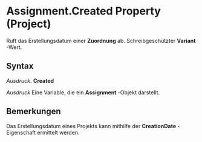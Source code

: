 
# Assignment.Created Property (Project)

Ruft das Erstellungsdatum einer  **Zuordnung** ab. Schreibgeschützter **Variant** -Wert.


## Syntax

 _Ausdruck_. **Created**

 _Ausdruck_ Eine Variable, die ein **Assignment** -Objekt darstellt.


## Bemerkungen

Das Erstellungsdatum eines Projekts kann mithilfe der  **CreationDate** -Eigenschaft ermittelt werden.

